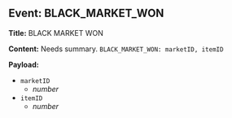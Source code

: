 ## Event: BLACK_MARKET_WON

**Title:** BLACK MARKET WON

**Content:**
Needs summary.
`BLACK_MARKET_WON: marketID, itemID`

**Payload:**
- `marketID`
  - *number*
- `itemID`
  - *number*